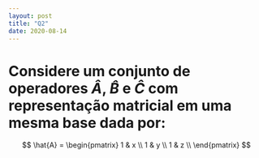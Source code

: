 ```yaml
---
layout: post
title: "Q2"
date: 2020-08-14
---
```

# Considere um conjunto de operadores $\hat{A}$, $\hat{B}$ e $\hat{C}$ com representação matricial em uma mesma base dada por:

$$ \hat{A} = 
    \begin{pmatrix}
    1 & x  \\
    1 & y  \\
    1 & z  \\
    \end{pmatrix}
$$


